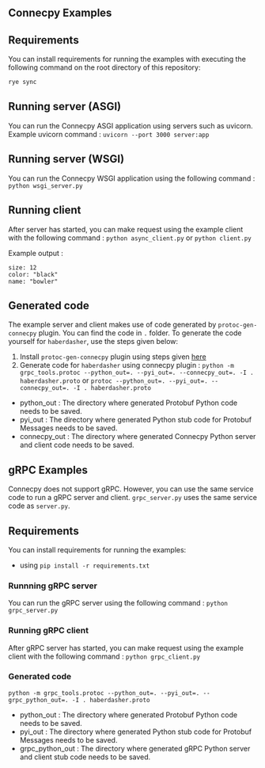 ## Connecpy Examples

## Requirements
You can install requirements for running the examples with executing the following command on the root directory of this repository:
```sh
rye sync
```

## Running server (ASGI)
You can run the Connecpy ASGI application using servers such as uvicorn.
Example uvicorn command : `uvicorn --port 3000 server:app`

## Running server (WSGI)
You can run the Connecpy WSGI application using the following command :
`python wsgi_server.py`

## Running client
After server has started, you can make request using the example client with the following command :
`python async_client.py` or `python client.py`

Example output :
```
size: 12
color: "black"
name: "bowler"
```

## Generated code
The example server and client makes use of code generated by `protoc-gen-connecpy` plugin. You can find the code in `.` folder. To generate the code yourself for `haberdasher`, use the steps given below:
1. Install `protoc-gen-connecpy` plugin using steps given [here](/README.md)
2. Generate code for `haberdasher` using connecpy plugin :
`python -m grpc_tools.protoc --python_out=. --pyi_out=. --connecpy_out=. -I . haberdasher.proto`
or
`protoc --python_out=. --pyi_out=. --connecpy_out=. -I . haberdasher.proto`
  - python_out : The directory where generated Protobuf Python code needs to be saved.
  - pyi_out : The directory where generated Python stub code for Protobuf Messages needs to be saved.
  - connecpy_out : The directory where generated Connecpy Python server and client code needs to be saved.


## gRPC Examples
Connecpy does not support gRPC. However, you can use the same service code to run a gRPC server and client.
`grpc_server.py` uses the same service code as `server.py`.

## Requirements
You can install requirements for running the examples:
- using `pip install -r requirements.txt`

### Runnning gRPC server
You can run the gRPC server using the following command :
`python grpc_server.py`


### Running gRPC client
After gRPC server has started, you can make request using the example client with the following command :
`python grpc_client.py`

### Generated code
`python -m grpc_tools.protoc --python_out=. --pyi_out=. --grpc_python_out=. -I . haberdasher.proto`
  - python_out : The directory where generated Protobuf Python code needs to be saved.
  - pyi_out : The directory where generated Python stub code for Protobuf Messages needs to be saved.
  - grpc_python_out : The directory where generated gRPC Python server and client stub code needs to be saved.
